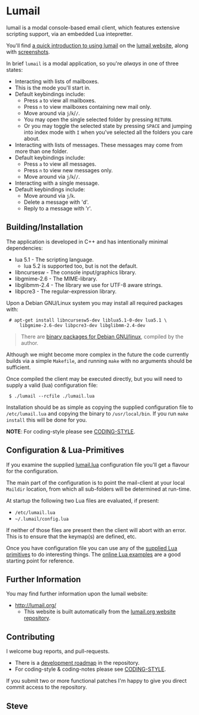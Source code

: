 Lumail
======

lumail is a modal console-based email client, which features extensive scripting
support, via an embedded Lua intepretter.

You'll find [a quick introduction to using lumail](http://lumail.org/getting-started/) on
the [lumail website](http://lumail.org), along with [screenshots](http://lumail.org/screenshots/).

In brief `lumail` is a modal application, so you're *always* in one of three states:

* Interacting with lists of mailboxes.
* This is the mode you'll start in.
* Default keybindings include:
   * Press `a` to view all mailboxes.
   * Press `n` to view mailboxes containing new mail only.
   * Move around via `j`/`k`/`/`.
   * You may open the single selected folder by pressing `RETURN`.
   * Or you may toggle the selected state by pressing `SPACE` and jumping into index mode with `I` when you've selected all the folders you care about.
* Interacting with lists of messages.  These messages may come from more than one folder.
* Default keybindings include:
   * Press `a` to view all messages.
   * Press `n` to view new messages only.
   * Move around via `j`/`k`/`/`.
* Interacting with a single message.
* Default keybindings include:
   * Move around via `j`/`k`.
   * Delete a message with 'd'.
   * Reply to a message with 'r'.



Building/Installation
---------------------

The application is developed in C++ and has intentionally minimal dependencies:

* lua 5.1 - The scripting language.
    * lua 5.2 is supported too, but is not the default.
* libncursesw - The console input/graphics library.
* libgmime-2.6  - The MIME-library.
* libglibmm-2.4 - The library we use for UTF-8 aware strings.
* libpcre3 - The regular-expression library.

Upon a Debian GNU/Linux system you may install all required packages with:

     # apt-get install libncursesw5-dev liblua5.1-0-dev lua5.1 \
         libgmime-2.6-dev libpcre3-dev libglibmm-2.4-dev

> There are [binary packages for Debian GNU/linux](http://packages.steve.org.uk/lumail/), compiled by the author.

Although we might become more complex in the future the code currently builds
via a simple `Makefile`, and running `make` with no arguments should be sufficient.

Once compiled the client may be executed directly, but you will need to supply
a valid (lua) configuration file:

     $ ./lumail --rcfile ./lumail.lua


Installation should be as simple as copying the supplied configuration file to `/etc/lumail.lua` and copying the binary to `/usr/local/bin`.  If you run `make install` this will be done for you.

**NOTE**: For coding-style please see [CODING-STYLE](CODING-STYLE).


Configuration & Lua-Primitives
------------------------------

If you examine the supplied [lumail.lua](https://raw.github.com/skx/lumail/master/lumail.lua) configuration file you'll get a flavour for the configuration.

The main part of the configuration is to point the mail-client at your local
`Maildir` location, from which all sub-folders will be determined at run-time.

At startup the following two Lua files are evaluated, if present:

* `/etc/lumail.lua`
* `~/.lumail/config.lua`

If neither of those files are present then the client will abort with an error.
This is to ensure that the keymap(s) are defined, etc.

Once you have configuration file you can use any of the [supplied Lua primitives](http://lumail.org/lua/) to do interesting things.  The [online Lua examples](http://lumail.org/examples/) are a good starting point for reference.


Further Information
-------------------

You may find further information upon the lumail website:

* http://lumail.org/
    * This website is built automatically from the [lumail.org website repository](https://github.com/skx/lumail.org/).


Contributing
------------

I welcome bug reports, and pull-requests.

* There is a [development roadmap](ROADMAP.md) in the repository.
* For coding-style & coding-notes please see [CODING-STYLE](CODING-STYLE).

If you submit two or more functional patches I'm happy to give you direct commit
access to the repository.


Steve
--
